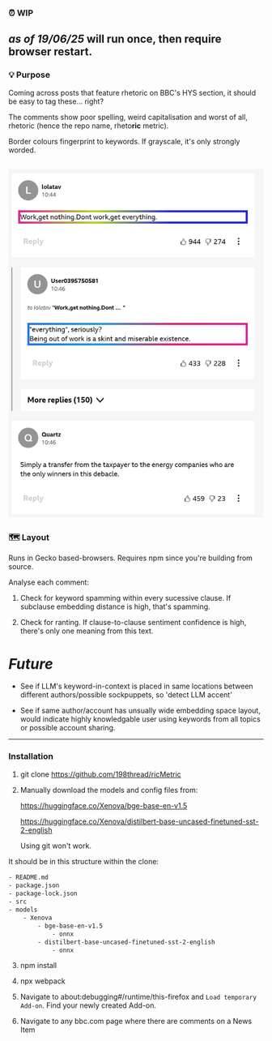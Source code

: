 ### ⏰ WIP

*as of 19/06/25* will run once, then require browser restart. 
---

### 💡 Purpose

Coming across posts that feature rhetoric on BBC's HYS section, it should be easy to tag these... right?


The comments show poor spelling, weird capitalisation and worst of all, rhetoric (hence the repo name, rheto**ric** metric). 

Border colours fingerprint to keywords. If grayscale, it's only strongly worded.

![alt text](sample_output.png)
---

### 🗺️ Layout

Runs in Gecko based-browsers. Requires npm since you're building from source. 

Analyse each comment:

1. Check for keyword spamming within every sucessive clause. If subclause embedding distance is high, that's spamming.

2. Check for ranting. If clause-to-clause sentiment confidence is high, there's only one meaning from this text. 

# *Future*

- See if LLM's keyword-in-context is placed in same locations between different authors/possible sockpuppets, so 'detect LLM accent'

- See if same author/account has unsually wide embedding space layout, would indicate highly knowledgable user using keywords from all topics or possible account sharing.
---

### Installation

1. git clone https://github.com/198thread/ricMetric

2. Manually download the models and config files from:

    https://huggingface.co/Xenova/bge-base-en-v1.5
    
    https://huggingface.co/Xenova/distilbert-base-uncased-finetuned-sst-2-english
    
    Using git won't work.

It should be in this structure within the clone:

    - README.md
    - package.json
    - package-lock.json
    - src
    - models
        - Xenova
            - bge-base-en-v1.5
                - onnx
            - distilbert-base-uncased-finetuned-sst-2-english
                - onnx

3. npm install

4. npx webpack

5. Navigate to about:debugging#/runtime/this-firefox and `Load temporary Add-on`. Find your newly created Add-on.

6. Navigate to any bbc.com page where there are comments on a News Item